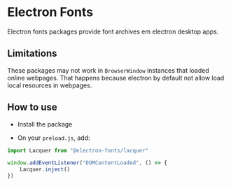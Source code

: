 # Electron Fonts

Electron fonts packages provide font archives em electron desktop apps.

## Limitations

These packages may not work in `BrowserWindow` instances that loaded online webpages. That happens because electron by default not allow load local resources in webpages.

## How to use

* Install the package

* On your `preload.js`, add:

```ts
import Lacquer from "@electron-fonts/lacquer"

window.addEventListener("DOMContentLoaded", () => {
    Lacquer.inject()
})
```